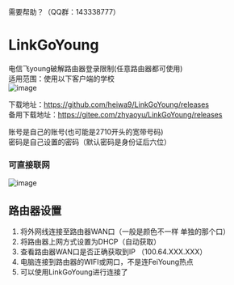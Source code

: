 需要帮助？（QQ群：143338777）

# LinkGoYoung
电信飞young破解路由器登录限制(任意路由器都可使用)  
适用范围：使用以下客户端的学校  
![image](https://user-images.githubusercontent.com/54386147/123896019-600fcc00-d993-11eb-8da0-67e4c77ddb6e.png)  

下载地址：https://github.com/heiwa9/LinkGoYoung/releases  
备用下载地址：https://gitee.com/zhyaoyu/LinkGoYoung/releases

账号是自己的账号(也可能是2710开头的宽带号码)  
密码是自己设置的密码（默认密码是身份证后六位）
### 可直接联网  
![image](https://user-images.githubusercontent.com/54386147/123214794-3de0fe80-d4fa-11eb-9f91-ab66467b93c5.png)

## 路由器设置  
1.	将外网线连接至路由器WAN口（一般是颜色不一样 单独的那个口）  
2.	将路由器上网方式设置为DHCP（自动获取）  
3.	查看路由器WAN口是否正确获取到IP （100.64.XXX.XXX） 
4.  电脑连接到路由器的WIFI或网口，不是连FeiYoung热点
5.  可以使用LinkGoYoung进行连接了  
